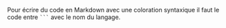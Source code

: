 Pour écrire du code en Markdown avec une coloration syntaxique il faut le code entre <code>```</code> avec le nom du langage. <br>
